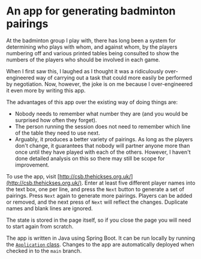 # An app for generating badminton pairings

At the badminton group I play with, there has long been a system for determining who plays
with whom, and against whom, by the players numbering off and various printed tables being
consulted to show the numbers of the players who should be involved in each game.

When I first saw this, I laughed as I thought it was a ridiculously over-engineered way of
carrying out a task that could more easily be performed by negotiation. Now, however, the joke
is on me because I over-engineered it even more by writing this app.

The advantages of this app over the existing way of doing things are:

* Nobody needs to remember what number they are (and you would be surprised how often they forget).
* The person running the session does not need to remember which line of the table they need to use
next.
* Arguably, it produces a better variety of pairings. As long as the players don't change, it guarantees that nobody will partner anyone more than once until they have played with each of
the others. However, I haven't done detailed analysis on this so there may still be scope for improvement.

To use the app, visit [http://csb.thehickses.org.uk/](http://csb.thehickses.org.uk/). Enter at least five different player names into
the text box, one per line, and press the `Next` button to generate a set of pairings. 
Press `Next` again to generate more pairings. Players can be added or removed, and the next press
of `Next` will reflect the changes. Duplicate names and blank lines are ignored.

The state is stored in the page itself, so if you close the page you will need to start again from scratch.

The app is written in Java using Spring Boot. It can be run locally by running the 
[`Application` class](src/main/java/uk/org/thehickses/csbadders/Application.java).
Changes to the app are automatically deployed when checked in to the `main` branch.